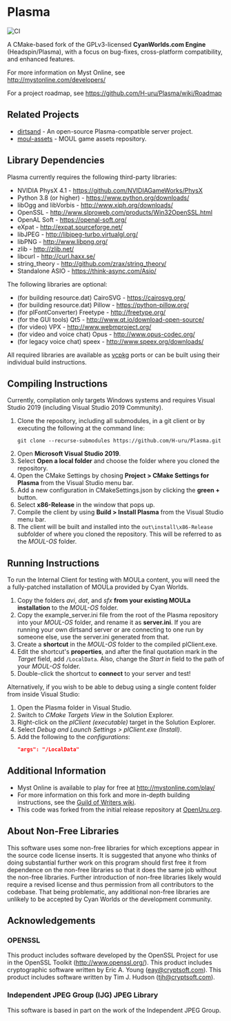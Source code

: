Plasma
======
![CI](https://github.com/H-uru/Plasma/workflows/CI/badge.svg)

A CMake-based fork of the GPLv3-licensed **CyanWorlds.com Engine**
(Headspin/Plasma), with a focus on bug-fixes, cross-platform compatibility, and
enhanced features.

For more information on Myst Online, see http://mystonline.com/developers/

For a project roadmap, see https://github.com/H-uru/Plasma/wiki/Roadmap


Related Projects
----------------

- [dirtsand](https://github.com/H-uru/dirtsand) - An open-source
  Plasma-compatible server project.
- [moul-assets](https://github.com/H-uru/moul-assets) - MOUL game
  assets repository.


Library Dependencies
--------------------

Plasma currently requires the following third-party libraries:

- NVIDIA PhysX 4.1 - https://github.com/NVIDIAGameWorks/PhysX
- Python 3.8 (or higher) - https://www.python.org/downloads/
- libOgg and libVorbis - http://www.xiph.org/downloads/
- OpenSSL - http://www.slproweb.com/products/Win32OpenSSL.html
- OpenAL Soft - https://openal-soft.org/
- eXpat - http://expat.sourceforge.net/
- libJPEG - http://libjpeg-turbo.virtualgl.org/
- libPNG - http://www.libpng.org/
- zlib - http://zlib.net/
- libcurl - http://curl.haxx.se/
- string_theory - http://github.com/zrax/string_theory/
- Standalone ASIO - https://think-async.com/Asio/

The following libraries are optional:

- (for building resource.dat) CairoSVG - https://cairosvg.org/
- (for building resource.dat) Pillow - https://python-pillow.org/
- (for plFontConverter) Freetype - http://freetype.org/
- (for the GUI tools) Qt5 - http://www.qt.io/download-open-source/
- (for video) VPX - http://www.webmproject.org/
- (for video and voice chat) Opus - http://www.opus-codec.org/
- (for legacy voice chat) speex - http://www.speex.org/downloads/

All required libraries are available as [vcpkg](https://github.com/microsoft/vcpkg)
ports or can be built using their individual build instructions.


Compiling Instructions
----------------------

Currently, compilation only targets Windows systems and requires Visual Studio
2019 (including Visual Studio 2019 Community).

1. Clone the repository, including all submodules, in a git client or by
   executing the following at the command line:
   ```
   git clone --recurse-submodules https://github.com/H-uru/Plasma.git
   ```
2. Open **Microsoft Visual Studio 2019**.
3. Select **Open a local folder** and choose the folder where you cloned the
   repository.
4. Open the CMake Settings by chosing **Project > CMake Settings for Plasma**
   from the Visual Studio menu bar.
5. Add a new configuration in CMakeSettings.json by clicking the **green +**
   button.
6. Select **x86-Release** in the window that pops up.
7. Compile the client by using **Build > Install Plasma** from the Visual
   Studio menu bar.
8. The client will be built and installed into the `out\install\x86-Release`
   subfolder of where you cloned the repository. This will be referred to as
   the *MOUL-OS* folder.


Running Instructions
--------------------

To run the Internal Client for testing with MOULa content, you will need the a
fully-patched installation of MOULa provided by Cyan Worlds.

1. Copy the folders *avi*, *dat*, and *sfx* **from your existing MOULa installation**
   to the *MOUL-OS* folder.
2. Copy the example_server.ini file from the root of the Plasma repository into
   your *MOUL-OS* folder, and rename it as **server.ini**. If you are running
   your own dirtsand server or are connecting to one run by someone else, use
   the server.ini generated from that.
3. Create a **shortcut** in the *MOUL-OS* folder to the compiled plClient.exe.
4. Edit the shortcut's **properties**, and after the final quotation mark in the
   *Target* field, add `/LocalData`. Also, change the *Start in* field to the
   path of your *MOUL-OS* folder.
5. Double-click the shortcut to **connect** to your server and test!

Alternatively, if you wish to be able to debug using a single content folder
from inside Visual Studio:

1. Open the Plasma folder in Visual Studio.
2. Switch to *CMake Targets View* in the Solution Explorer.
3. Right-click on the *plClient (executable)* target in the Solution Explorer.
4. Select *Debug and Launch Settings > plClient.exe (Install)*.
5. Add the following to the *configurations*:
   ```json
   "args": "/LocalData"
   ```


Additional Information
----------------------

- Myst Online is available to play for free at http://mystonline.com/play/
- For more information on this fork and more in-depth building instructions,
  see the [Guild of Writers wiki](http://guildofwriters.org/wiki/Development:CyanWorlds.com_Engine).
- This code was forked from the initial release repository at [OpenUru.org](http://openuru.org/).


About Non-Free Libraries
------------------------

This software uses some non-free libraries for which exceptions appear in the
source code license inserts. It is suggested that anyone who thinks of doing
substantial further work on this program should first free it from dependence
on the non-free libraries so that it does the same job without the non-free
libraries. Further introduction of non-free libraries likely would require a
revised license and thus permission from all contributors to the codebase.
That being problematic, any additional non-free libraries are unlikely to be
accepted by Cyan Worlds or the development community.


Acknowledgements
----------------

### OPENSSL ###
This product includes software developed by the OpenSSL Project for use in
the OpenSSL Toolkit (http://www.openssl.org/). This product includes
cryptographic software written by Eric A. Young (eay@cryptsoft.com). This
product includes software written by Tim J. Hudson (tjh@cryptsoft.com).

### Independent JPEG Group (IJG) JPEG Library ###
This software is based in part on the work of the Independent JPEG Group.
